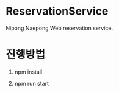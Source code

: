 # ReservationService

Nipong Naepong Web reservation service.

# 진행방법

1. npm install

2. npm run start
